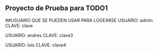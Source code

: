 ## Proyecto de Prueba para TODO1

##USUARIO QUE SE PUEDEN USAR PARA LOGEARSE
USUARIO: admin
CLAVE: clave

USUARIO: andres
CLAVE: clave3

USUARIO: luis
CLAVE: clave4

